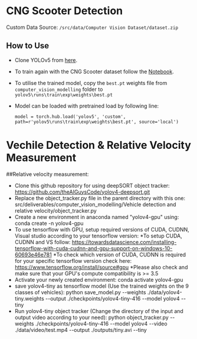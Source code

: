 # CNG Scooter Detection
Custom Data Source: `/src/data/Computer Vision Dataset/dataset.zip`

## How to Use

 * Clone YOLOv5 from [here](https://github.com/ultralytics/yolov5).

 * To train again with the CNG Scooter dataset follow the [Notebook](https://github.com/OmdenaAI/omdena-bangladesh-roadsafety/blob/main/src/deliverables/computer_vision_modelling/CNG%20Scooter%20Detection/CNG_SCOOTER_Detection.ipynb).
  
 * To utilise the trained model, copy the `best.pt` weights file from `computer_vision_modelling` folder  to `yolov5\runs\train\exp\weights\best.pt` 
  
*  Model can be loaded with pretrained load by following line: 
  
   `model = torch.hub.load('yolov5', 'custom', path=r'yolov5\runs\train\exp\weights\best.pt', source='local')`


# Vechile Detection & Relative Velocity Measurement

##Relative velocity measurement:

  * Clone this github repository for using deepSORT object tracker: https://github.com/theAIGuysCode/yolov4-deepsort.git
  * Replace the object_tracker.py file in the parent directory with this one: src/deliverables/computer_vision_modelling/Vehicle detection and relative velocity/object_tracker.py
  * Create a new environment in anaconda named "yolov4-gpu" using: conda create -n yolov4-gpu
  * To use tensorflow with GPU, setup required versions of CUDA, CUDNN, Visual studio according to your tensorflow version:
    *To setup CUDA, CUDNN and VS follow: https://towardsdatascience.com/installing-tensorflow-with-cuda-cudnn-and-gpu-support-on-windows-10-60693e46e781
    *To check which version of CUDA, CUDNN is required for your specific tensorflow version check here: https://www.tensorflow.org/install/source#gpu
    *Please also check and make sure that your GPU's compute compatibility is >= 3.5    
  *  Activate your newly created environment: conda activate yolov4-gpu
  * save yolov4-tiny as tensorflow model (Use the trained weights on the 9 classes of vehicles): python save_model.py --weights ./data/yolov4-tiny.weights --output ./checkpoints/yolov4-tiny-416 --model yolov4 --tiny
  * Run yolov4-tiny object tracker (Change the directory of the input and output video according to your need): python object_tracker.py --weights ./checkpoints/yolov4-tiny-416 --model yolov4 --video ./data/video/test.mp4 --output ./outputs/tiny.avi --tiny
  
